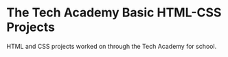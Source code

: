 # The Tech Academy Basic HTML-CSS Projects

HTML and CSS projects worked on through the Tech Academy for school.
